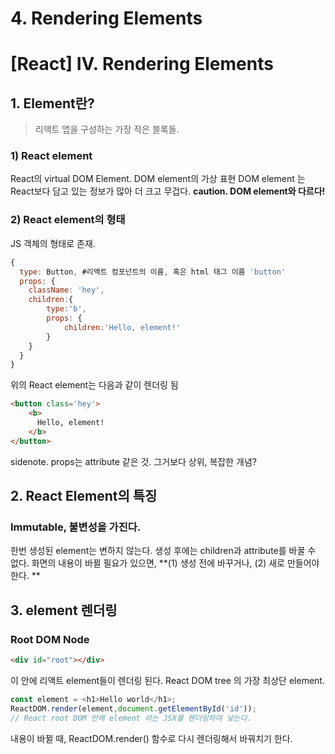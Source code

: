 # 4. Rendering Elements

# [React] IV. Rendering Elements

## 1. Element란?
>리액트 앱을 구성하는 가장 작은 블록들.

### 1) React element
React의 virtual DOM Element. DOM element의 가상 표현
DOM element 는 React보다 담고 있는 정보가 많아 더 크고 무겁다. 
**caution. DOM element와 다르다!**

### 2) React element의 형태
JS 객체의 형태로 존재. 
```js
{
  type: Button, #리액트 컴포넌트의 이름, 혹은 html 태그 이름 'button'
  props: {
  	className: 'hey',
    children:{
    	type:'b',
        props: {
        	children:'Hello, element!'
        }
    }
  }
}
```
위의 React element는 다음과 같이 렌더링 됨
```html
<button class='hey'>
	<b>
      Hello, element!
  	</b>
</button>
```

sidenote. 
props는 attribute 같은 것. 그거보다 상위, 복잡한 개념?

## 2. React Element의 특징
### Immutable, 불변성을 가진다.
한번 생성된 element는 변하지 않는다. 
생성 후에는 children과 attribute를 바꿀 수 없다.
화면의 내용이 바뀔 필요가 있으면, **(1) 생성 전에 바꾸거나, (2) 새로 만들어야 한다. ** 


## 3. element 렌더링
### Root DOM Node
```html
<div id="root"></div>
```
이 안에 리액트 element들이 렌더링 된다. 
React DOM tree 의 가장 최상단 element.
```js
const element = <h1>Hello world</h1>;
ReactDOM.render(element,document.getElementById('id'));
// React root DOM 안에 element 라는 JSX를 렌더링하여 넣는다. 
```
내용이 바뀔 때, ReactDOM.render() 함수로 다시 렌더링해서 바꿔치기 한다. 


